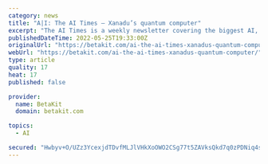 ```yaml
---
category: news
title: "A|I: The AI Times – Xanadu’s quantum computer"
excerpt: "The AI Times is a weekly newsletter covering the biggest AI, machine learning, big data, and automation news from around the globe."
publishedDateTime: 2022-05-25T19:33:00Z
originalUrl: "https://betakit.com/ai-the-ai-times-xanadus-quantum-computer/"
webUrl: "https://betakit.com/ai-the-ai-times-xanadus-quantum-computer/"
type: article
quality: 17
heat: 17
published: false

provider:
  name: BetaKit
  domain: betakit.com

topics:
  - AI

secured: "Hwbyv+O/UZz3YcexjdTDvfMLJlVHkXoOWO2CSg77t5ZAVksQkd7q0zPDNiq4s+75ngRx3cO5i/vXtflVlBAiprETOJ8AC9sr3EebokDr4rGHbMZm5F233huIApSyH5/34+36mYVYzNDr7SqZw7myHs5zlGkUlhhbVYjINlLYg34VzPFAFUZhbDM3fIwkx4kkhk1HjuX6BM8uHg85dInafhvrhtIx5S0ZbTbQm6LONxg2j66JdD+kd1GOSSKg9ZDKc9skRbFQ8whcrJcRNbvGm/9tp7FMY0WizbfXh5jplpme0E1zmgLTAT1wPMr4VV8VoEPR54tfCh183GtK4jpF2nCs7bR0s9QDmpgzwa5tSBc=;p4l6wVZU22agg2mEvsCtTQ=="
---
```


